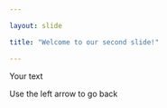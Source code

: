 ```yaml
---

layout: slide

title: "Welcome to our second slide!"

---
```


Your text

Use the left arrow to go back
